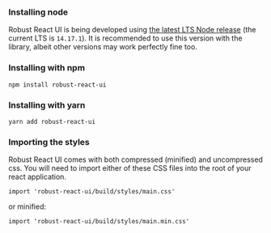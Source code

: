 ### Installing node

Robust React UI is being developed using [the latest LTS Node release](https://nodejs.org/en/) (the current LTS is `14.17.1`). It is recommended to use this version with the library, albeit other versions may work perfectly fine too.

### Installing with npm

```shell
npm install robust-react-ui
```

### Installing with yarn

```shell
yarn add robust-react-ui
```

### Importing the styles

Robust React UI comes with both compressed (minified) and uncompressed css. You will need to import either of these CSS files into the root of your react application.

```shell
import 'robust-react-ui/build/styles/main.css'
```

or minified:

```shell
import 'robust-react-ui/build/styles/main.min.css'
```
